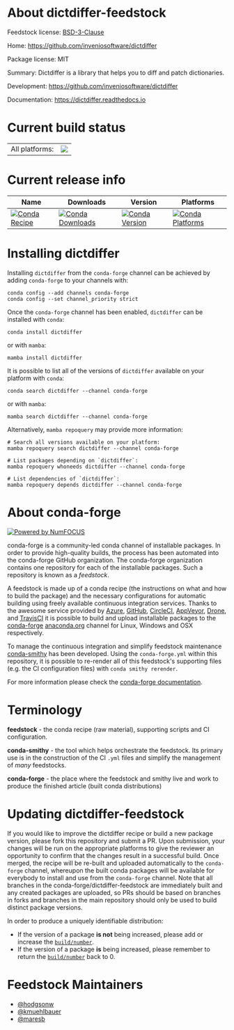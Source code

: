 About dictdiffer-feedstock
==========================

Feedstock license: [BSD-3-Clause](https://github.com/conda-forge/dictdiffer-feedstock/blob/main/LICENSE.txt)

Home: https://github.com/inveniosoftware/dictdiffer

Package license: MIT

Summary: Dictdiffer is a library that helps you to diff and patch dictionaries.

Development: https://github.com/inveniosoftware/dictdiffer

Documentation: https://dictdiffer.readthedocs.io

Current build status
====================


<table><tr><td>All platforms:</td>
    <td>
      <a href="https://dev.azure.com/conda-forge/feedstock-builds/_build/latest?definitionId=2854&branchName=main">
        <img src="https://dev.azure.com/conda-forge/feedstock-builds/_apis/build/status/dictdiffer-feedstock?branchName=main">
      </a>
    </td>
  </tr>
</table>

Current release info
====================

| Name | Downloads | Version | Platforms |
| --- | --- | --- | --- |
| [![Conda Recipe](https://img.shields.io/badge/recipe-dictdiffer-green.svg)](https://anaconda.org/conda-forge/dictdiffer) | [![Conda Downloads](https://img.shields.io/conda/dn/conda-forge/dictdiffer.svg)](https://anaconda.org/conda-forge/dictdiffer) | [![Conda Version](https://img.shields.io/conda/vn/conda-forge/dictdiffer.svg)](https://anaconda.org/conda-forge/dictdiffer) | [![Conda Platforms](https://img.shields.io/conda/pn/conda-forge/dictdiffer.svg)](https://anaconda.org/conda-forge/dictdiffer) |

Installing dictdiffer
=====================

Installing `dictdiffer` from the `conda-forge` channel can be achieved by adding `conda-forge` to your channels with:

```
conda config --add channels conda-forge
conda config --set channel_priority strict
```

Once the `conda-forge` channel has been enabled, `dictdiffer` can be installed with `conda`:

```
conda install dictdiffer
```

or with `mamba`:

```
mamba install dictdiffer
```

It is possible to list all of the versions of `dictdiffer` available on your platform with `conda`:

```
conda search dictdiffer --channel conda-forge
```

or with `mamba`:

```
mamba search dictdiffer --channel conda-forge
```

Alternatively, `mamba repoquery` may provide more information:

```
# Search all versions available on your platform:
mamba repoquery search dictdiffer --channel conda-forge

# List packages depending on `dictdiffer`:
mamba repoquery whoneeds dictdiffer --channel conda-forge

# List dependencies of `dictdiffer`:
mamba repoquery depends dictdiffer --channel conda-forge
```


About conda-forge
=================

[![Powered by
NumFOCUS](https://img.shields.io/badge/powered%20by-NumFOCUS-orange.svg?style=flat&colorA=E1523D&colorB=007D8A)](https://numfocus.org)

conda-forge is a community-led conda channel of installable packages.
In order to provide high-quality builds, the process has been automated into the
conda-forge GitHub organization. The conda-forge organization contains one repository
for each of the installable packages. Such a repository is known as a *feedstock*.

A feedstock is made up of a conda recipe (the instructions on what and how to build
the package) and the necessary configurations for automatic building using freely
available continuous integration services. Thanks to the awesome service provided by
[Azure](https://azure.microsoft.com/en-us/services/devops/), [GitHub](https://github.com/),
[CircleCI](https://circleci.com/), [AppVeyor](https://www.appveyor.com/),
[Drone](https://cloud.drone.io/welcome), and [TravisCI](https://travis-ci.com/)
it is possible to build and upload installable packages to the
[conda-forge](https://anaconda.org/conda-forge) [anaconda.org](https://anaconda.org/)
channel for Linux, Windows and OSX respectively.

To manage the continuous integration and simplify feedstock maintenance
[conda-smithy](https://github.com/conda-forge/conda-smithy) has been developed.
Using the ``conda-forge.yml`` within this repository, it is possible to re-render all of
this feedstock's supporting files (e.g. the CI configuration files) with ``conda smithy rerender``.

For more information please check the [conda-forge documentation](https://conda-forge.org/docs/).

Terminology
===========

**feedstock** - the conda recipe (raw material), supporting scripts and CI configuration.

**conda-smithy** - the tool which helps orchestrate the feedstock.
                   Its primary use is in the construction of the CI ``.yml`` files
                   and simplify the management of *many* feedstocks.

**conda-forge** - the place where the feedstock and smithy live and work to
                  produce the finished article (built conda distributions)


Updating dictdiffer-feedstock
=============================

If you would like to improve the dictdiffer recipe or build a new
package version, please fork this repository and submit a PR. Upon submission,
your changes will be run on the appropriate platforms to give the reviewer an
opportunity to confirm that the changes result in a successful build. Once
merged, the recipe will be re-built and uploaded automatically to the
`conda-forge` channel, whereupon the built conda packages will be available for
everybody to install and use from the `conda-forge` channel.
Note that all branches in the conda-forge/dictdiffer-feedstock are
immediately built and any created packages are uploaded, so PRs should be based
on branches in forks and branches in the main repository should only be used to
build distinct package versions.

In order to produce a uniquely identifiable distribution:
 * If the version of a package **is not** being increased, please add or increase
   the [``build/number``](https://docs.conda.io/projects/conda-build/en/latest/resources/define-metadata.html#build-number-and-string).
 * If the version of a package **is** being increased, please remember to return
   the [``build/number``](https://docs.conda.io/projects/conda-build/en/latest/resources/define-metadata.html#build-number-and-string)
   back to 0.

Feedstock Maintainers
=====================

* [@hodgsonw](https://github.com/hodgsonw/)
* [@kmuehlbauer](https://github.com/kmuehlbauer/)
* [@maresb](https://github.com/maresb/)

